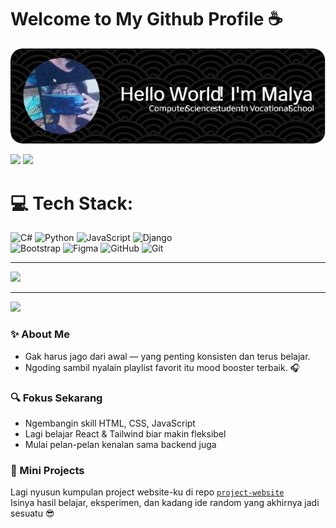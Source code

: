 # Welcome to My Github Profile ☕️

![Malya Maritza](img/github-header-image.png)

![](https://nirzak-streak-stats.vercel.app/?user=Encrypsy&theme=dark&hide_border=false)
![](https://github-readme-stats.vercel.app/api/top-langs/?username=Encrypsy&theme=dark&hide_border=false&include_all_commits=false&count_private=false&layout=compact)

# 💻 Tech Stack:
![C#](https://img.shields.io/badge/c%23-%23239120.svg?style=for-the-badge&logo=csharp&logoColor=white) ![Python](https://img.shields.io/badge/python-3670A0?style=for-the-badge&logo=python&logoColor=ffdd54) ![JavaScript](https://img.shields.io/badge/javascript-%23323330.svg?style=for-the-badge&logo=javascript&logoColor=%23F7DF1E) ![Django](https://img.shields.io/badge/django-%23092E20.svg?style=for-the-badge&logo=django&logoColor=white) 
<br>
![Bootstrap](https://img.shields.io/badge/bootstrap-%238511FA.svg?style=for-the-badge&logo=bootstrap&logoColor=white) ![Figma](https://img.shields.io/badge/figma-%23F24E1E.svg?style=for-the-badge&logo=figma&logoColor=white) ![GitHub](https://img.shields.io/badge/github-%23121011.svg?style=for-the-badge&logo=github&logoColor=white) ![Git](https://img.shields.io/badge/git-%23F05033.svg?style=for-the-badge&logo=git&logoColor=white)

---
![](https://quotes-github-readme.vercel.app/api?type=horizontal&theme=merko)

---
[![](https://visitcount.itsvg.in/api?id=Encrypsy&icon=7&color=0)](https://visitcount.itsvg.in)

<!-- Proudly created with GPRM ( https://gprm.itsvg.in ) -->

### ✨ About Me
- Gak harus jago dari awal — yang penting konsisten dan terus belajar.
- Ngoding sambil nyalain playlist favorit itu mood booster terbaik. 🎧

### 🔍 Fokus Sekarang
- Ngembangin skill HTML, CSS, JavaScript
- Lagi belajar React & Tailwind biar makin fleksibel
- Mulai pelan-pelan kenalan sama backend juga

### 🧠 Mini Projects
Lagi nyusun kumpulan project website-ku di repo [`project-website`](https://github.com/Encrypsy/project-website)  
Isinya hasil belajar, eksperimen, dan kadang ide random yang akhirnya jadi sesuatu 😎



